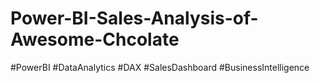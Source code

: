 # Power-BI-Sales-Analysis-of-Awesome-Chcolate
#PowerBI #DataAnalytics #DAX #SalesDashboard #BusinessIntelligence
